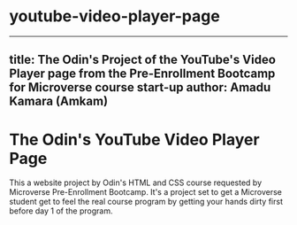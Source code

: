 # youtube-video-player-page
---
title: The Odin's Project of the YouTube's Video Player page from the Pre-Enrollment Bootcamp for Microverse course start-up
author: Amadu Kamara (Amkam)
---

# The Odin's YouTube Video Player Page

This a website project by Odin's HTML and CSS course requested by Microverse Pre-Enrollment Bootcamp.
It's a project set to get a Microverse student get to feel the real course program by getting your hands dirty first before day 1 of the program.
